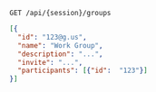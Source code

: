 ```http request
GET /api/{session}/groups
```
```json { title="Body" }
[{
  "id": "123@g.us",
  "name": "Work Group",
  "description": "...",
  "invite": "...",
  "participants": [{"id":  "123"}]
}]
```